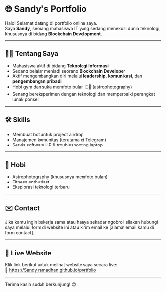 # 🌐 Sandy's Portfolio

Halo! Selamat datang di portfolio online saya.  
Saya **Sandy**, seorang mahasiswa IT yang sedang menekuni dunia teknologi, khususnya di bidang **Blockchain Development**.

---

## 👨‍💻 Tentang Saya
- Mahasiswa aktif di bidang **Teknologi Informasi**
- Sedang belajar menjadi seorang **Blockchain Developer**
- Aktif mengembangkan diri melalui **leadership**, **komunikasi**, dan **pengembangan pribadi**
- Hobi gym dan suka memfoto bulan 🌕📸 (astrophotography)
- Senang bereksperimen dengan teknologi dan memperbaiki perangkat lunak ponsel

---

## 🛠️ Skills
- Membuat bot untuk project airdrop
- Manajemen komunitas (terutama di Telegram)
- Servis software HP & troubleshooting laptop

---

## 📸 Hobi
- Astrophotography (khususnya memfoto bulan)
- Fitness enthusiast
- Eksplorasi teknologi terbaru

---

## ✉️ Contact
Jika kamu ingin bekerja sama atau hanya sekadar ngobrol, silakan hubungi saya melalui form di website ini atau kirim email ke [alamat email kamu di form contact].

---

## 🚀 Live Website
Klik link berikut untuk melihat website saya secara live:  
🔗 [https://Sandy ramadhan.github.io/portfolio](https://salvazka.github.io/My-Portofolio/)


---

Terima kasih sudah berkunjung! 😊
